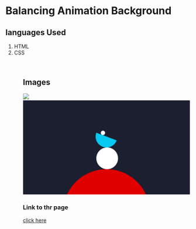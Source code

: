 <h1>Balancing Animation Background</h1>
<h2>languages Used</h2>
<ol>
  <li>HTML</li>
  <li>CSS</li>
<ol>
  <br/>
<h2>Images</h2>
<img src="./images/Screenshot (244).png"/>
<img src="./images/Screenshot (245).png"/>
<h3>Link to thr page</h3>
<a href="https://hungry-keller-ba6800.netlify.app/">click here</a>
